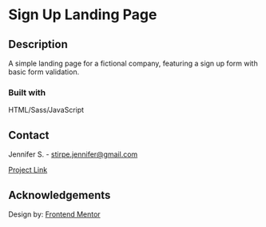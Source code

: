# Sign Up Landing Page

## Description

A simple landing page for a fictional company, featuring a sign up form with basic form validation.

### Built with

HTML/Sass/JavaScript

## Contact

Jennifer S. - stirpe.jennifer@gmail.com

[Project Link](https://jennstirpe.github.io/signup-form/)

## Acknowledgements

Design by: [Frontend Mentor](https://www.frontendmentor.io/)
